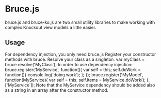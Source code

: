 # Bruce.js #
bruce.js and bruce-ko.js are two small utility libraries to make working with complex Knockout view models a little easier.

## Usage ##
For dependency injection, you only need bruce.js
    <script src="bruce.js"></script>
Register your constructor methods with bruce.
    <script>
        bruce.register('MyClass', function(){
            var self = this;
            self.sayHello = function(){
                alert('Hello');
            };
        });
    </script>
Resolve your class as a singleton.
    var myClass = bruce.resolve('MyClass');
In order to use dependency injection:
    bruce.register('MyService', function(){
        var self = this;
        self.doWork = function(){
            console.log('doing work');
        };
    });
    bruce.register('MyModel', function(MyService){
        var self = this;
        self.items = MyService.doWork();
    },['MyService']);
Note that the MyService dependency should be added also as a string in an array after the constructor method.